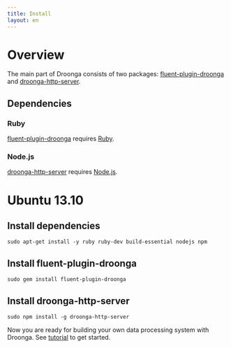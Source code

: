 ```yaml
---
title: Install
layout: en
---
```


# Overview

The main part of Droonga consists of two packages: [fluent-plugin-droonga][] and [droonga-http-server][].

## Dependencies

### Ruby

[fluent-plugin-droonga][] requires [Ruby][].

### Node.js

[droonga-http-server][] requires [Node.js][].


# Ubuntu 13.10

## Install dependencies

    sudo apt-get install -y ruby ruby-dev build-essential nodejs npm

## Install fluent-plugin-droonga

    sudo gem install fluent-plugin-droonga

## Install droonga-http-server

    sudo npm install -g droonga-http-server

Now you are ready for building your own data processing system with Droonga. See [tutorial](/tutorial/) to get started.

  [Ruby]: http://www.ruby-lang.org/
  [Node.js]: http://nodejs.org/
  [fluent-plugin-droonga]: https://github.com/droonga/fluent-plugin-droonga
  [droonga-http-server]: https://github.com/droonga/droonga-http-server
